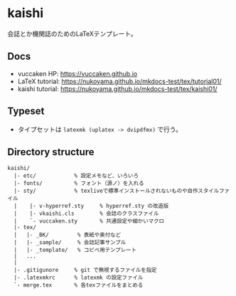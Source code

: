 # kaishi

会誌とか機関誌のためのLaTeXテンプレート。

## Docs

- vuccaken HP: https://vuccaken.github.io
- LaTeX tutorial: https://nukoyama.github.io/mkdocs-test/tex/tutorial01/
- kaishi tutorial: https://nukoyama.github.io/mkdocs-test/tex/kaishi01/


## Typeset

- タイプセットは `latexmk (uplatex -> dvipdfmx)` で行う。


## Directory structure

```
kaishi/
  |- etc/            % 設定メモなど、いろいろ
  |- fonts/          % フォント（源ノ）を入れる
  |- sty/            % texliveで標準インストールされないものや自作スタイルファイル
  |    |- v-hyperref.sty     % hyperref.sty の改造版
  |    |- vkaishi.cls        % 会誌のクラスファイル
  |    `- vuccaken.sty       % 共通設定や細かいマクロ
  |- tex/
  |   |- _BK/         % 表紙や奥付など
  |   |- _sample/     % 会誌記事サンプル
  |   |- _template/   % コピペ用テンプレート
  |   ...
  |
  |- .gitigunore     % git で無視するファイルを指定
  |- .latexmkrc      % latexmk の設定ファイル
  `- merge.tex       % 各texファイルをまとめる
```


